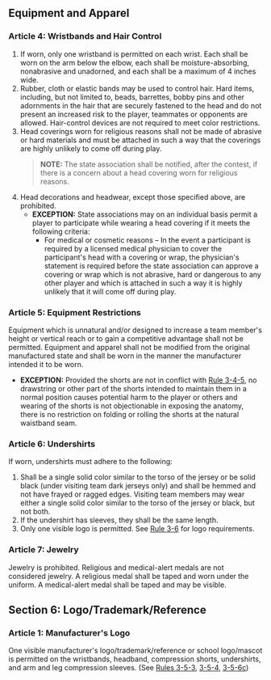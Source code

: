 <!-- Section: Equipment and Apparel -->

## Equipment and Apparel

### Article 4: Wristbands and Hair Control

1. If worn, only one wristband is permitted on each wrist. Each shall be worn on the arm below the elbow, each shall be moisture-absorbing, nonabrasive and unadorned, and each shall be a maximum of 4 inches wide.
2. Rubber, cloth or elastic bands may be used to control hair. Hard items, including, but not limited to, beads, barrettes, bobby pins and other adornments in the hair that are securely fastened to the head and do not present an increased risk to the player, teammates or opponents are allowed. Hair-control devices are not required to meet color restrictions.
3. Head coverings worn for religious reasons shall not be made of abrasive or hard materials and must be attached in such a way that the coverings are highly unlikely to come off during play.
   > **NOTE:** The state association shall be notified, after the contest, if there is a concern about a head covering worn for religious reasons.
4. Head decorations and headwear, except those specified above, are prohibited.
   - **EXCEPTION:** State associations may on an individual basis permit a player to participate while wearing a head covering if it meets the following criteria:
     - For medical or cosmetic reasons – In the event a participant is required by a licensed medical physician to cover the participant's head with a covering or wrap, the physician's statement is required before the state association can approve a covering or wrap which is not abrasive, hard or dangerous to any other player and which is attached in such a way it is highly unlikely that it will come off during play.

### Article 5: Equipment Restrictions

Equipment which is unnatural and/or designed to increase a team member's height or vertical reach or to gain a competitive advantage shall not be permitted. Equipment and apparel shall not be modified from the original manufactured state and shall be worn in the manner the manufacturer intended it to be worn.

- **EXCEPTION:** Provided the shorts are not in conflict with [Rule 3-4-5](#rule-3-4-5), no drawstring or other part of the shorts intended to maintain them in a normal position causes potential harm to the player or others and wearing of the shorts is not objectionable in exposing the anatomy, there is no restriction on folding or rolling the shorts at the natural waistband seam.

### Article 6: Undershirts

If worn, undershirts must adhere to the following:

1. Shall be a single solid color similar to the torso of the jersey or be solid black (under visiting team dark jerseys only) and shall be hemmed and not have frayed or ragged edges. Visiting team members may wear either a single solid color similar to the torso of the jersey or black, but not both.
2. If the undershirt has sleeves, they shall be the same length.
3. Only one visible logo is permitted. See [Rule 3-6](#rule-3-6) for logo requirements.

### Article 7: Jewelry

Jewelry is prohibited. Religious and medical-alert medals are not considered jewelry. A religious medal shall be taped and worn under the uniform. A medical-alert medal shall be taped and may be visible.

## Section 6: Logo/Trademark/Reference

### Article 1: Manufacturer's Logo

One visible manufacturer's logo/trademark/reference or school logo/mascot is permitted on the wristbands, headband, compression shorts, undershirts, and arm and leg compression sleeves. (See [Rules 3-5-3](#rule-3-5-3), [3-5-4](#rule-3-5-4), [3-5-6c](#rule-3-5-6c))
